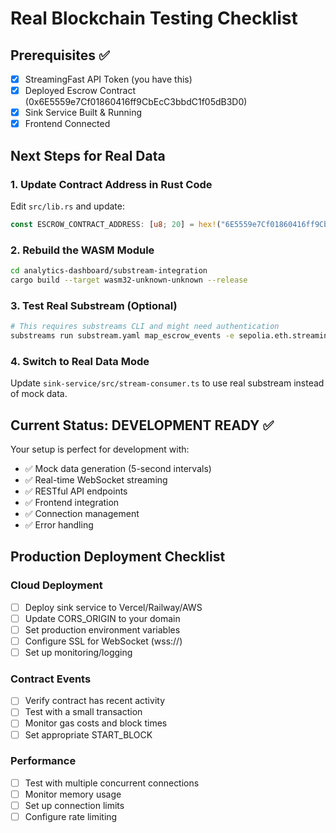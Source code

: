 # Real Blockchain Testing Checklist

## Prerequisites ✅
- [x] StreamingFast API Token (you have this)
- [x] Deployed Escrow Contract (0x6E5559e7Cf01860416ff9CbEcC3bbdC1f05dB3D0)
- [x] Sink Service Built & Running
- [x] Frontend Connected

## Next Steps for Real Data

### 1. Update Contract Address in Rust Code
Edit `src/lib.rs` and update:
```rust
const ESCROW_CONTRACT_ADDRESS: [u8; 20] = hex!("6E5559e7Cf01860416ff9CbEcC3bbdC1f05dB3D0");
```

### 2. Rebuild the WASM Module
```bash
cd analytics-dashboard/substream-integration
cargo build --target wasm32-unknown-unknown --release
```

### 3. Test Real Substream (Optional)
```bash
# This requires substreams CLI and might need authentication
substreams run substream.yaml map_escrow_events -e sepolia.eth.streamingfast.io:443
```

### 4. Switch to Real Data Mode
Update `sink-service/src/stream-consumer.ts` to use real substream instead of mock data.

## Current Status: DEVELOPMENT READY ✅

Your setup is perfect for development with:
- ✅ Mock data generation (5-second intervals)
- ✅ Real-time WebSocket streaming
- ✅ RESTful API endpoints
- ✅ Frontend integration
- ✅ Connection management
- ✅ Error handling

## Production Deployment Checklist

### Cloud Deployment
- [ ] Deploy sink service to Vercel/Railway/AWS
- [ ] Update CORS_ORIGIN to your domain
- [ ] Set production environment variables
- [ ] Configure SSL for WebSocket (wss://)
- [ ] Set up monitoring/logging

### Contract Events
- [ ] Verify contract has recent activity
- [ ] Test with a small transaction
- [ ] Monitor gas costs and block times
- [ ] Set appropriate START_BLOCK

### Performance
- [ ] Test with multiple concurrent connections
- [ ] Monitor memory usage
- [ ] Set up connection limits
- [ ] Configure rate limiting